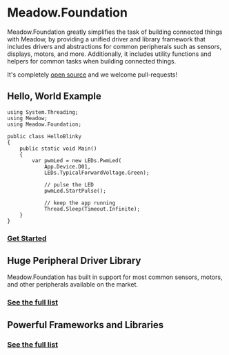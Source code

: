 # Meadow.Foundation

Meadow.Foundation greatly simplifies the task of building connected things with Meadow, by providing a unified driver and library framework that includes drivers and abstractions for common peripherals such as sensors, displays, motors, and more. Additionally, it includes utility functions and helpers for common tasks when building connected things.

It's completely [open source](https://github.com/WildernessLabs/Meadow.Foundation) and we welcome pull-requests!

## Hello, World Example

```
using System.Threading;
using Meadow;
using Meadow.Foundation;

public class HelloBlinky
{
    public static void Main()
    {
        var pwmLed = new LEDs.PwmLed(
            App.Device.D01, 
            LEDs.TypicalForwardVoltage.Green);

            // pulse the LED
            pwmLed.StartPulse();

            // keep the app running
            Thread.Sleep(Timeout.Infinite);
    }
}
```

### [Get Started](/Guides/Meadow.Foundation/Getting_Started/index.html)

## Huge Peripheral Driver Library

Meadow.Foundation has built in support for most common sensors, motors, and other peripherals available on the market.

### [See the full list](/Guides/Meadow.Foundation/Peripherals/index.html)

## Powerful Frameworks and Libraries

### [See the full list](/Guides/Meadow.Foundation/Libraries_and_Frameworks/index.html)
